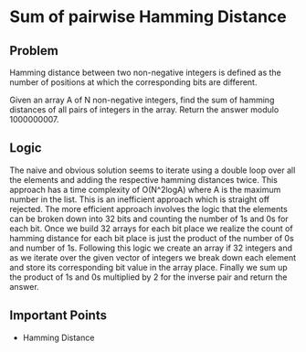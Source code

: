 # Sum of pairwise Hamming Distance

## Problem

Hamming distance between two non-negative integers is defined as the number of positions at which the corresponding bits are different.

Given an array A of N non-negative integers, find the sum of hamming distances of all pairs of integers in the array. Return the answer modulo 1000000007.

## Logic

The naive and obvious solution seems to iterate using a double loop over all the elements and adding the respective hamming distances twice. This approach has a time complexity of O(N^2logA) where A is the maximum number in the list. This is an inefficient approach which is straight off rejected. The more efficient approach involves the logic that the elements can be broken down into 32 bits and counting the number of 1s and 0s for each bit. Once we build 32 arrays for each bit place we realize the count of hamming distance for each bit place is just the product of the number of 0s and number of 1s. Following this logic we create an array if 32 integers and as we iterate over the given vector of integers we break down each element and store its corresponding bit value in the array place. Finally we sum up the product of 1s and 0s multiplied by 2 for the inverse pair and return the answer.

## Important Points

- Hamming Distance